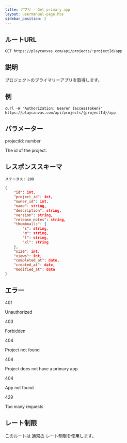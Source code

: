 ```yaml
---
title: アプリ - Get primary app
layout: usermanual-page.hbs
sidebar_position: 2
---
```


## ルートURL

```none
GET https://playcanvas.com/api/projects/:projectId/app
```

## 説明

プロジェクトのプライマリーアプリを取得します。

## 例

```none
curl -H "Authorization: Bearer {accessToken}" https://playcanvas.com/api/projects/{projectId}/app
```

## パラメーター

<div class="params">
<div class="parameter"><span class="param">projectId: number</span><p>The id of the project.</p></div>
</div>

## レスポンススキーマ

```none
ステータス: 200
```

```json
{
    "id": int,
    "project_id": int,
    "owner_id": int,
    "name": string,
    "description": string,
    "version": string,
    "release_notes": string,
    "thumbnails": {
        "s": string,
        "m": string,
        "l": string,
        "xl": string
    },
    "size": int,
    "views": int,
    "completed_at": date,
    "created_at": date,
    "modified_at": date
}
```

## エラー

<div class="params">
<div class="parameter"><span class="param">401</span><p>Unauthorized</p></div>
<div class="parameter"><span class="param">403</span><p>Forbidden</p></div>
<div class="parameter"><span class="param">404</span><p>Project not found</p></div>
<div class="parameter"><span class="param">404</span><p>Project does not have a primary app</p></div>
<div class="parameter"><span class="param">404</span><p>App not found</p></div>
<div class="parameter"><span class="param">429</span><p>Too many requests</p></div>
</div>

## レート制限

このルートは [通常の][1] レート制限を使用します。

[1]: /user-manual/api#rate-limiting
